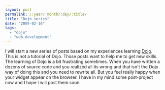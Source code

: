 ```yaml
---
layout: post
permalink: /:year/:month/:day/:title/
title: "Dojo series"
date: "2009-02-10"
tags: 
  - "dojo"
  - "web-development"
---
```


I will start a new series of posts based on my experiences learning [Dojo](www.dojotoolkit.org/). This is not a tutorial of Dojo. Those posts want to help me to get new skills. The learning of Dojo is a bit frustrating sometimes. When you have written a dozens of source code and you realized all its wrong and that isn't the Dojo way of doing this and you need to rewrite all. But you feel really happy when your widget appear on the browser. I have in my mind some post-project now and I hope I will post them soon
